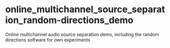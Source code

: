 # online_multichannel_source_separation_random-directions_demo
Online multichannel audio source separation demo, including the random directions software for own experiments
